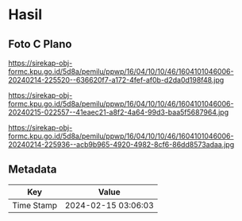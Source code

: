 # Hasil

## Foto C Plano

https://sirekap-obj-formc.kpu.go.id/5d8a/pemilu/ppwp/16/04/10/10/46/1604101046006-20240214-225520--636620f7-a172-4fef-af0b-d2da0d198f48.jpg

https://sirekap-obj-formc.kpu.go.id/5d8a/pemilu/ppwp/16/04/10/10/46/1604101046006-20240215-022557--41eaec21-a8f2-4a64-99d3-baa5f5687964.jpg

https://sirekap-obj-formc.kpu.go.id/5d8a/pemilu/ppwp/16/04/10/10/46/1604101046006-20240214-225936--acb9b965-4920-4982-8cf6-86dd8573adaa.jpg


## Metadata

| Key        | Value               |
| ---------- | ------------------- |
| Time Stamp | 2024-02-15 03:06:03 |



